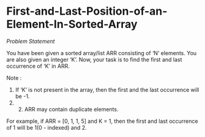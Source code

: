 # First-and-Last-Position-of-an-Element-In-Sorted-Array

*Problem Statement*

You have been given a sorted array/list ARR consisting of ‘N’ elements. You are also given an integer ‘K’. 
Now, your task is to find the first and last occurrence of ‘K’ in ARR. 

Note : 
1. If ‘K’ is not present in the array, then the first and the last occurrence will be -1. 
2. 2. ARR may contain duplicate elements. 

For example, if ARR = [0, 1, 1, 5] and K = 1, then the first and last occurrence of 1 will be 1(0 - indexed) and 2.
